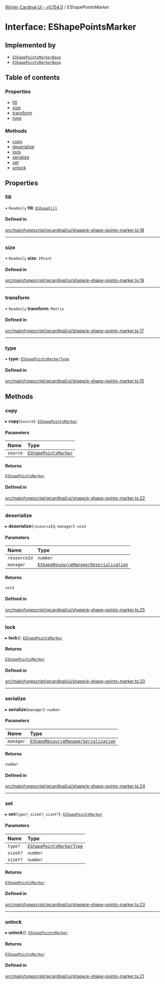 [Winter Cardinal UI - v0.154.0](../index.md) / EShapePointsMarker

# Interface: EShapePointsMarker

## Implemented by

- [`EShapePointsMarkerBase`](../classes/EShapePointsMarkerBase.md)
- [`EShapePointsMarkerNoop`](../classes/EShapePointsMarkerNoop.md)

## Table of contents

### Properties

- [fill](EShapePointsMarker.md#fill)
- [size](EShapePointsMarker.md#size)
- [transform](EShapePointsMarker.md#transform)
- [type](EShapePointsMarker.md#type)

### Methods

- [copy](EShapePointsMarker.md#copy)
- [deserialize](EShapePointsMarker.md#deserialize)
- [lock](EShapePointsMarker.md#lock)
- [serialize](EShapePointsMarker.md#serialize)
- [set](EShapePointsMarker.md#set)
- [unlock](EShapePointsMarker.md#unlock)

## Properties

### fill

• `Readonly` **fill**: [`EShapeFill`](EShapeFill.md)

#### Defined in

[src/main/typescript/wcardinal/ui/shape/e-shape-points-marker.ts:18](https://github.com/winter-cardinal/winter-cardinal-ui/blob/v0.154.0/src/main/typescript/wcardinal/ui/shape/e-shape-points-marker.ts#L18)

___

### size

• `Readonly` **size**: `IPoint`

#### Defined in

[src/main/typescript/wcardinal/ui/shape/e-shape-points-marker.ts:16](https://github.com/winter-cardinal/winter-cardinal-ui/blob/v0.154.0/src/main/typescript/wcardinal/ui/shape/e-shape-points-marker.ts#L16)

___

### transform

• `Readonly` **transform**: `Matrix`

#### Defined in

[src/main/typescript/wcardinal/ui/shape/e-shape-points-marker.ts:17](https://github.com/winter-cardinal/winter-cardinal-ui/blob/v0.154.0/src/main/typescript/wcardinal/ui/shape/e-shape-points-marker.ts#L17)

___

### type

• **type**: [`EShapePointsMarkerType`](../index.md#eshapepointsmarkertype)

#### Defined in

[src/main/typescript/wcardinal/ui/shape/e-shape-points-marker.ts:15](https://github.com/winter-cardinal/winter-cardinal-ui/blob/v0.154.0/src/main/typescript/wcardinal/ui/shape/e-shape-points-marker.ts#L15)

## Methods

### copy

▸ **copy**(`source`): [`EShapePointsMarker`](EShapePointsMarker.md)

#### Parameters

| Name | Type |
| :------ | :------ |
| `source` | [`EShapePointsMarker`](EShapePointsMarker.md) |

#### Returns

[`EShapePointsMarker`](EShapePointsMarker.md)

#### Defined in

[src/main/typescript/wcardinal/ui/shape/e-shape-points-marker.ts:22](https://github.com/winter-cardinal/winter-cardinal-ui/blob/v0.154.0/src/main/typescript/wcardinal/ui/shape/e-shape-points-marker.ts#L22)

___

### deserialize

▸ **deserialize**(`resourceId`, `manager`): `void`

#### Parameters

| Name | Type |
| :------ | :------ |
| `resourceId` | `number` |
| `manager` | [`EShapeResourceManagerDeserialization`](../classes/EShapeResourceManagerDeserialization.md) |

#### Returns

`void`

#### Defined in

[src/main/typescript/wcardinal/ui/shape/e-shape-points-marker.ts:25](https://github.com/winter-cardinal/winter-cardinal-ui/blob/v0.154.0/src/main/typescript/wcardinal/ui/shape/e-shape-points-marker.ts#L25)

___

### lock

▸ **lock**(): [`EShapePointsMarker`](EShapePointsMarker.md)

#### Returns

[`EShapePointsMarker`](EShapePointsMarker.md)

#### Defined in

[src/main/typescript/wcardinal/ui/shape/e-shape-points-marker.ts:20](https://github.com/winter-cardinal/winter-cardinal-ui/blob/v0.154.0/src/main/typescript/wcardinal/ui/shape/e-shape-points-marker.ts#L20)

___

### serialize

▸ **serialize**(`manager`): `number`

#### Parameters

| Name | Type |
| :------ | :------ |
| `manager` | [`EShapeResourceManagerSerialization`](../classes/EShapeResourceManagerSerialization.md) |

#### Returns

`number`

#### Defined in

[src/main/typescript/wcardinal/ui/shape/e-shape-points-marker.ts:24](https://github.com/winter-cardinal/winter-cardinal-ui/blob/v0.154.0/src/main/typescript/wcardinal/ui/shape/e-shape-points-marker.ts#L24)

___

### set

▸ **set**(`type?`, `sizeX?`, `sizeY?`): [`EShapePointsMarker`](EShapePointsMarker.md)

#### Parameters

| Name | Type |
| :------ | :------ |
| `type?` | [`EShapePointsMarkerType`](../index.md#eshapepointsmarkertype) |
| `sizeX?` | `number` |
| `sizeY?` | `number` |

#### Returns

[`EShapePointsMarker`](EShapePointsMarker.md)

#### Defined in

[src/main/typescript/wcardinal/ui/shape/e-shape-points-marker.ts:23](https://github.com/winter-cardinal/winter-cardinal-ui/blob/v0.154.0/src/main/typescript/wcardinal/ui/shape/e-shape-points-marker.ts#L23)

___

### unlock

▸ **unlock**(): [`EShapePointsMarker`](EShapePointsMarker.md)

#### Returns

[`EShapePointsMarker`](EShapePointsMarker.md)

#### Defined in

[src/main/typescript/wcardinal/ui/shape/e-shape-points-marker.ts:21](https://github.com/winter-cardinal/winter-cardinal-ui/blob/v0.154.0/src/main/typescript/wcardinal/ui/shape/e-shape-points-marker.ts#L21)
